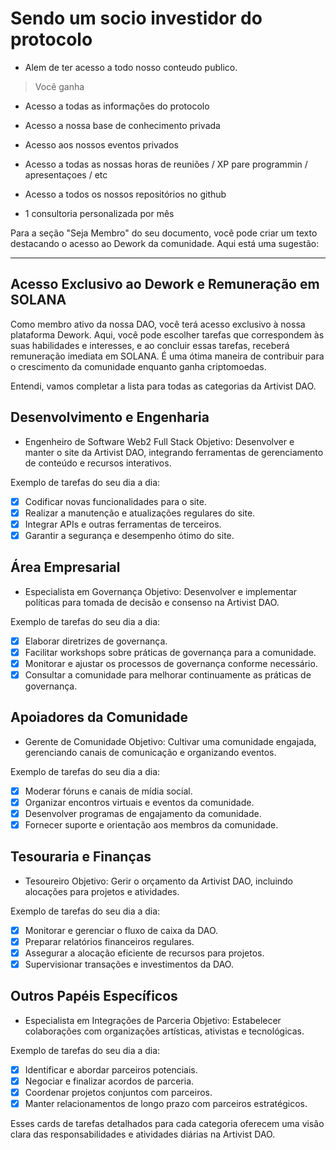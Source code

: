 # Sendo um socio investidor do protocolo

- Alem de ter acesso a todo nosso conteudo publico.

> Você ganha

- Acesso a todas as informações do protocolo

- Acesso a nossa base de conhecimento privada

- Acesso aos nossos eventos privados

- Acesso a todas as nossas horas de reuniões / XP pare programmin / apresentaçoes / etc

- Acesso a todos os nossos repositórios no github

- 1 consultoria personalizada por mês


Para a seção "Seja Membro" do seu documento, você pode criar um texto destacando o acesso ao Dework da comunidade. Aqui está uma sugestão:

---

## Acesso Exclusivo ao __Dework__ e Remuneração em SOLANA

Como membro ativo da nossa DAO, você terá acesso exclusivo à nossa plataforma Dework. Aqui, você pode escolher tarefas que correspondem às suas habilidades e interesses, e ao concluir essas tarefas, receberá remuneração imediata em SOLANA. É uma ótima maneira de contribuir para o crescimento da comunidade enquanto ganha criptomoedas.

Entendi, vamos completar a lista para todas as categorias da Artivist DAO.

## Desenvolvimento e Engenharia

* Engenheiro de Software Web2 Full Stack
Objetivo: Desenvolver e manter o site da Artivist DAO, integrando ferramentas de gerenciamento de conteúdo e recursos interativos.

Exemplo de tarefas do seu dia a dia:

- [x] Codificar novas funcionalidades para o site.
- [x] Realizar a manutenção e atualizações regulares do site.
- [x] Integrar APIs e outras ferramentas de terceiros.
- [x] Garantir a segurança e desempenho ótimo do site.

## Área Empresarial

* Especialista em Governança
Objetivo: Desenvolver e implementar políticas para tomada de decisão e consenso na Artivist DAO.

Exemplo de tarefas do seu dia a dia:

- [x] Elaborar diretrizes de governança.
- [x] Facilitar workshops sobre práticas de governança para a comunidade.
- [x] Monitorar e ajustar os processos de governança conforme necessário.
- [x] Consultar a comunidade para melhorar continuamente as práticas de governança.

## Apoiadores da Comunidade

* Gerente de Comunidade
Objetivo: Cultivar uma comunidade engajada, gerenciando canais de comunicação e organizando eventos.

Exemplo de tarefas do seu dia a dia:

- [x] Moderar fóruns e canais de mídia social.
- [x] Organizar encontros virtuais e eventos da comunidade.
- [x] Desenvolver programas de engajamento da comunidade.
- [x] Fornecer suporte e orientação aos membros da comunidade.

## Tesouraria e Finanças

* Tesoureiro
Objetivo: Gerir o orçamento da Artivist DAO, incluindo alocações para projetos e atividades.

Exemplo de tarefas do seu dia a dia:

- [x] Monitorar e gerenciar o fluxo de caixa da DAO.
- [x] Preparar relatórios financeiros regulares.
- [x] Assegurar a alocação eficiente de recursos para projetos.
- [x] Supervisionar transações e investimentos da DAO.

## Outros Papéis Específicos

* Especialista em Integrações de Parceria
Objetivo: Estabelecer colaborações com organizações artísticas, ativistas e tecnológicas.

Exemplo de tarefas do seu dia a dia:

- [x] Identificar e abordar parceiros potenciais.
- [x] Negociar e finalizar acordos de parceria.
- [x] Coordenar projetos conjuntos com parceiros.
- [x] Manter relacionamentos de longo prazo com parceiros estratégicos.

Esses cards de tarefas detalhados para cada categoria oferecem uma visão clara das responsabilidades e atividades diárias na Artivist DAO.